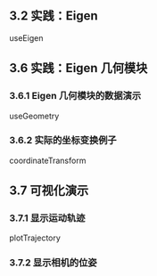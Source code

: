 

## 3.2 实践：Eigen
useEigen

## 3.6 实践：Eigen 几何模块
### 3.6.1 Eigen 几何模块的数据演示
useGeometry


### 3.6.2 实际的坐标变换例子
coordinateTransform

## 3.7 可视化演示
### 3.7.1 显示运动轨迹
plotTrajectory

### 3.7.2 显示相机的位姿


